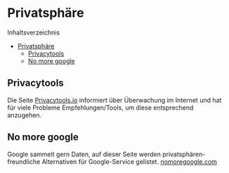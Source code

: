 # Privatsphäre

Inhaltsverzeichnis
- [Privatsphäre](#privatsphäre)
  - [Privacytools](#privacytools)
  - [No more google](#no-more-google)

## Privacytools
Die Seite [Privacytools.io](https://www.privacytools.io/) informiert über Überwachung im Internet und hat für viele Probleme Empfehlungen/Tools, um diese entsprechend anzugehen. 

## No more google
Google sammelt gern Daten, auf dieser Seite werden privatsphären-freundliche Alternativen für Google-Service gelistet. [nomoregoogle.com](https://nomoregoogle.com/)